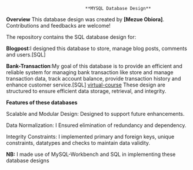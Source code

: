                                   **MYSQL Database Design**
**Overview**
This database design was created by **[Mezue Obiora]**. Contributions and feedbacks are welcome!

The repository contains the SQL database design for:

**Blogpost**:I designed this database to store, manage blog posts, comments and users.[SQL]

**Bank-Transaction**:My goal of this database is to provide an efficient and reliable system for managing bank transaction like store and manage transaction data, track account balance, provide transaction history and enhance customer service.[SQL]
[virtual-course](https://github.dev/Mezue3000/DataScience_World/blob/main/MySQL%20Database_Design/Screenshot%20(11).png)
These design are structured to ensure efficient data storage, retrieval, and integrity.

**Features of these databases**
                    
Scalable and Modular Design: Designed to support future enhancements.

Data Normalization: I Ensured elimination of redundancy and dependency.

Integrity Constraints: I implemented primary and foreign keys, unique constraints, datatypes and checks to maintain data validity.

**NB:** I made use of MySQL-Workbench and SQL in implementing these database designs
